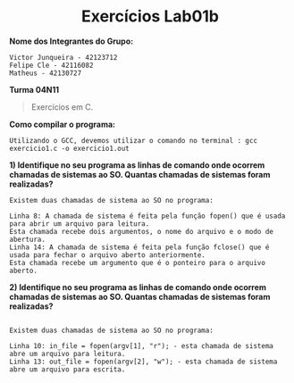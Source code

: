 <h1 align="center"> Exercícios Lab01b</h1>

**Nome dos Integrantes do Grupo:**
```
Victor Junqueira - 42123712
Felipe Cle - 42116082
Matheus - 42130727

```
**Turma 04N11**

> Exercícios em C.


**Como compilar o programa:**

```
Utilizando o GCC, devemos utilizar o comando no terminal : gcc exercicio1.c -o exercicio1.out

```

**1) Identifique no seu programa as linhas de comando onde ocorrem chamadas de sistemas ao SO. 
Quantas chamadas de sistemas foram realizadas?**

```
Existem duas chamadas de sistema ao SO no programa:

Linha 8: A chamada de sistema é feita pela função fopen() que é usada para abrir um arquivo para leitura. 
Esta chamada recebe dois argumentos, o nome do arquivo e o modo de abertura.
Linha 14: A chamada de sistema é feita pela função fclose() que é usada para fechar o arquivo aberto anteriormente. 
Esta chamada recebe um argumento que é o ponteiro para o arquivo aberto.

```
**2) Identifique no seu programa as linhas de comando onde ocorrem chamadas de sistemas ao SO. 
Quantas chamadas de sistemas foram realizadas?**

```

Existem duas chamadas de sistema ao SO no programa:

Linha 10: in_file = fopen(argv[1], "r"); - esta chamada de sistema abre um arquivo para leitura.
Linha 13: out_file = fopen(argv[2], "w"); - esta chamada de sistema abre um arquivo para escrita.
